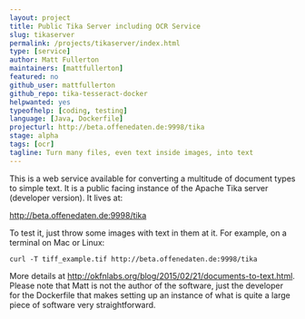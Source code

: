 ```yaml
---
layout: project
title: Public Tika Server including OCR Service
slug: tikaserver
permalink: /projects/tikaserver/index.html
type: [service]
author: Matt Fullerton
maintainers: [mattfullerton]
featured: no
github_user: mattfullerton
github_repo: tika-tesseract-docker
helpwanted: yes
typeofhelp: [coding, testing]
language: [Java, Dockerfile]
projecturl: http://beta.offenedaten.de:9998/tika
stage: alpha
tags: [ocr]
tagline: Turn many files, even text inside images, into text
---
```


This is a web service available for converting a multitude of document types to simple text. It is a public facing instance of the Apache Tika server (developer version). It lives at:

http://beta.offenedaten.de:9998/tika

To test it, just throw some images with text in them at it. For example, on a terminal on Mac or Linux:

    curl -T tiff_example.tif http://beta.offenedaten.de:9998/tika

More details at http://okfnlabs.org/blog/2015/02/21/documents-to-text.html. Please note that Matt is not the author of the software, just the developer for the Dockerfile that makes setting up an instance of what is quite a large piece of software very straightforward.
